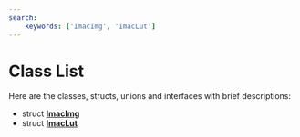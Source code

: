 ```yaml
---
search:
    keywords: ['ImacImg', 'ImacLut']
---
```


# Class List

Here are the classes, structs, unions and interfaces with brief descriptions:
* struct [**ImacImg**](struct_imac_img.md)
* struct [**ImacLut**](struct_imac_lut.md)
